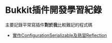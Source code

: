 # Bukkit插件開發學習紀錄
主要記錄平常寫插件**對於我**比較難記的程式碼  

* [實作ConfigurationSerializable及熟習Reflection](https://github.com/class70636/Plugin-Development-Learning-Record/blob/master/ConfigurationSerializable%20and%20Reflection)
